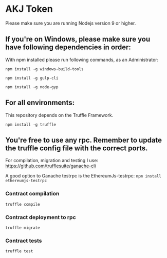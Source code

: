 # AKJ Token

Please make sure you are running Nodejs version 9 or higher. 

## If you're on Windows, please make sure you have following dependencies in order: 

With npm installed please run following commands, as an Administrator: 

``` npm install -g windows-build-tools ```

``` npm install -g gulp-cli ```

``` npm install -g node-gyp ```


## For all environments: 

This repository depends on the Truffle Framework. 

``` npm install -g truffle ```


## You're free to use any rpc. Remember to update the truffle config file with the correct ports. 

For compilation, migration and testing I use: https://github.com/trufflesuite/ganache-cli

A good option to Ganache testrpc is the EthereumJs-testrpc: ``` npm install ethereumjs-testrpc ```


### Contract compilation

``` truffle compile ```

### Contract deployment to rpc

``` truffle migrate ```

### Contract tests

``` truffle test ```
